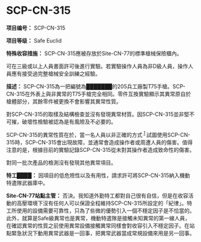 # SCP-CN-315

**项目编号：** SCP-CN-315

**项目等级：** Safe Euclid

**特殊收容措施：** SCP-CN-315應被存放於Site-CN-77的標準槍械保險櫃內。

可在三級或以上人員書面許可後進行實驗。若實驗操作人員為非D級人員，操作人員應有接受過完整槍械安全訓練之經驗。

**描述：** SCP-CN-315為一把編號為███████的205兵工廠製T75手槍。SCP-CN-315在外表上與非異常的T75手槍完全相同。零件互換實驗顯示其異常原自於槍體部分，其餘零件被更換不會影響其異常性質。

對SCP-CN-315的取樣及結構檢查並沒有發現異常材質。因SCP-CN-315並非堅不可摧，破壞性檢驗被認為是有風險及不必要的。

SCP-CN-315的異常性質在於，當一名人員以非正確的方式<sup class='footnoteref'>
 <a shape='rect' class='footnoteref' id='footnoteref-1' href='javascript:;' onclick='WIKIDOT.page.utils.scrollToReference(&apos;footnote-1&apos;)'>1</a>
</sup>試圖使用SCP-CN-315時，SCP-CN-315會出現故障，並通常會造成操作者或周遭人員的傷害。值得注意的是，根據目前的實驗記錄SCP-CN-315從未對其操作者造成致命性的傷害。

對同一批次產品的檢測沒有發現其他異常項目。


**特工████：** 因項目的低危險性以及有用性，請求許可將SCP-CN-315納入機動特遣隊武器庫中。

**Site-CN-77站點主管：** 否決。我知道外勤特工都對自己很有自信，但是在收容活動的高壓環境下沒有任何人可以保證全程維持SCP-CN-315所設定的「紀律」。特工所使用的設備需要可靠性，只為了些微的優勢引入一個不穩定因子是不恰當的。此外，就算是Safe級異常也是異常，機動特遣隊是接觸未知異常的第一線人員，在確認異常的性質之前使用異常設備接觸異常同樣會對收容引入不穩定因子。在站點緊急狀況下動用異常武器是一回事，把異常武器當成常規設備來用是另一回事。





